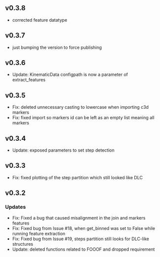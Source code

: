 ## v0.3.8
* corrected feature datatype

## v0.3.7
* just bumping the version to force publishing
  
## v0.3.6
* Update: KinematicData configpath is now a parameter of extract_features

## v0.3.5
* Fix: deleted unnecessary casting to lowercase when importing c3d markers
* Fix: fixed import so markers id can be left as an empty list meaning all markers

## v0.3.4
* Update: exposed parameters to set step detection

## v0.3.3
* Fix: fixed plotting of the step partition which still looked like DLC

## v0.3.2

### Updates
* Fix: Fixed a bug that caused misalignment in the join and markers features
* Fix: Fixed bug from Issue #18, when get_binned was set to False while running feature extraction
* Fix: Fixed bug from Issue #19, steps partition still looks for DLC-like structures
* Update: deleted functions related to FOOOF and dropped requirement


